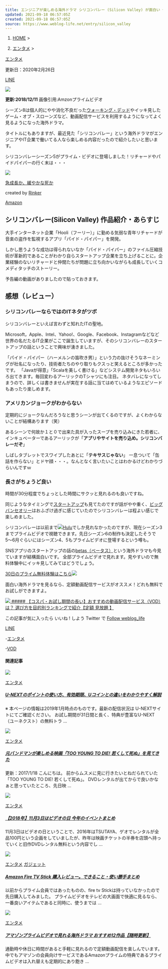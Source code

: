 ```yaml
---
title: エンジニアが楽しめる海外ドラマ シリコンバレー (Silicon Valley) が面白い 作品紹介・レビュー・あらすじ
updated: 2021-09-18 06:57:05Z
created: 2021-09-18 06:57:05Z
source: https://www.weblog-life.net/entry/silicon_valley
---
```


1. [HOME](https://www.weblog-life.net) >

2. [エンタメ](https://www.weblog-life.net/entry/category/%e3%82%a8%e3%83%b3%e3%82%bf%e3%83%a1) >

[エンタメ](https://www.weblog-life.net/entry/category/%e3%82%a8%e3%83%b3%e3%82%bf%e3%83%a1)

更新日：2020年2月26日

[LINE](https://line.me/R/msg/text/?%E3%82%A8%E3%83%B3%E3%82%B8%E3%83%8B%E3%82%A2%E3%81%8C%E6%A5%BD%E3%81%97%E3%82%81%E3%82%8B%E6%B5%B7%E5%A4%96%E3%83%89%E3%83%A9%E3%83%9E%20%E3%82%B7%E3%83%AA%E3%82%B3%E3%83%B3%E3%83%90%E3%83%AC%E3%83%BC%20%28Silicon%20Valley%29%20%E3%81%8C%E9%9D%A2%E7%99%BD%E3%81%84%20%E4%BD%9C%E5%93%81%E7%B4%B9%E4%BB%8B%E3%83%BB%E3%83%AC%E3%83%93%E3%83%A5%E3%83%BC%E3%83%BB%E3%81%82%E3%82%89%E3%81%99%E3%81%98%0Ahttps%3A%2F%2Fwww.weblog-life.net%2Fentry%2Fsilicon_valley)

![](https://images-na.ssl-images-amazon.com/images/I/91DOW-wwc4L._UR534,400_FMJPG_.jpg)

**更新:2018/12/11**
画像引用:Amzonプライムビデオ

シーズン8は個人的にやや消化不良だった[ウォーキング・デッド](https://www.weblog-life.net/entry/walking_dead_season8)やイッキ見したゲーム・オブ・スローンズなど、動画配信サービスを利用するようになってよく見るようになった海外ドラマ。

タイトルにもありますが、最近見た「シリコンバレー」という海外ドラマがエンジニアやIT企業で働いてる人なら楽しめる内容だったので紹介したいと思います。

シリコンバレーシーズン5がプライム・ビデオに登場しました！リチャードやパイドパイパーの行く末は・・・

[![](https://m.media-amazon.com/images/I/319Ux6EwfsL._SL160_.jpg)](https://www.amazon.co.jp/dp/B07HHHSWXG?tag=webloglife-22&linkCode=ogi&th=1&psc=1)

[急成長か、緩やかな死か](https://www.amazon.co.jp/dp/B07HHHSWXG?tag=webloglife-22&linkCode=ogi&th=1&psc=1)

created by [Rinker](https://oyakosodate.com/rinker/)

[Amazon](https://www.amazon.co.jp/dp/B07HHHSWXG?tag=webloglife-22&linkCode=ogi&th=1&psc=1)

## シリコンバレー(Silicon Valley) 作品紹介・あらすじ

大手インターネット企業「Hooli（フーリー）」に勤める気弱な青年リチャードが音楽の盗作を監視するアプリ「パイド・パイパー」を開発。

しかし思うような成功は得られないなか「パイド・パイパー」のファイル圧縮技術が革新的であることがわかり自らスタートアップ企業を立ち上げることに。企業経験のないリチャードと仲間たちが問題に立ち向かいながらも成長していくコメディタッチのストーリー。

予告編の動画がありましたので貼っておきます。

## 感想（レビュー）

### シリコンバレーならではのITネタがツボ

シリコンバレーといえば言わずと知れたITの聖地。

Microsoft，Apple、Intel、Yahoo!、Google、Facebook、Instagramなどなど世界の名だたるIT企業がここで誕生していますが、そのシリコンバレーのスタートアップの話ということで興味が湧きました。

「パイド・パイパー（ハーメルンの笛吹き男）」という力の抜けそうなネーミングが社名になったり、技術者たちのやり取りもクスっと笑えるところが多かったです。
「Javaが得意」「Scalaを美しく書ける」などシステム開発ネタもいろいろ出てきます。毎回変わるアーリックのTシャツにも注目。
ネタバレになってしまうので、詳しくは書きませんが実在する話に当てはめているようなエピソードもあったり楽しめます。

### アメリカンジョークがわからない

定期的にジョークなんだろうなと思うシーンが出てくるのですが、よくわからないことが結構あります（笑）

あるシーンで何故か１と０で出来た具が入ったスープを売り込みにきた若者に、インキュベーターであるアーリックが「**アプリやサイトを売り込め。シリコンバレーだぞ**」

しばしタブレットでスワイプしたあとに「**テキサスじゃない**」
一息ついて「缶詰を作らない」とドヤ顔・・・。なんとなく言いたいことはわかるけどわかりづらいんですｗ

### 長さがちょうど良い

時間が30分程度でちょっとした時間にサクッと見れるのも良いですね。

同じようなタイミングで[スタートアップ](https://amzn.to/2VjUblm)も見てたのですが話がやや重く、[ビッグバンセオリー](https://amzn.to/3a5a6bn)はおふざけ過ぎに感じていたのでシリコンバレーは程よい感じで楽しめました。

シリコンバレーは以前まで[![](https://ad.jp.ap.valuecommerce.com/servlet/gifbanner?sid=2252636&pid=884992170)Hulu](https://ck.jp.ap.valuecommerce.com/servlet/referral?sid=2252636&pid=884992170)でしか見れなかったのですが、現在シーズン3までプライムビデオで視聴できます。先日シーズン6の制作も決定したそうで5〜6月ぐらいにはシーズン4、5もプライムビデオに登場するという噂も。

SNSアプリのスタートアップの話の[betas（ベータス）](https://amzn.to/3chq04q)という海外ドラマも今見ていますが結構面白いです。
全部プライムビデオで見れます。見やすいので無料体験中にイッキ見してみてはどうでしょう。

[30日のプライム無料体験はこちら](https://www.amazon.co.jp/tryprimefree)![](https://i.moshimo.com/af/i/impression?a_id=582535&p_id=170&pc_id=185&pl_id=4062)

面白い海外ドラマを見るなら、定額動画配信サービスがオススメ！どれも無料でお試しができますよ。

[ ![](https://www.weblog-life.net/wp-content/uploads/2016/06/vod_ec-60x60.png) ##### 【コスパ・お試し期間の長い】おすすめの動画配信サービス（VOD）は？ 選び方を目的別ランキングで紹介【定額 見放題 】](https://www.weblog-life.net/entry/vod_hikaku)

この記事が気に入ったら
いいね ! しよう
Twitter で [Follow weblog_life](https://twitter.com/weblog_life)

[LINE](https://line.me/R/msg/text/?%E3%82%A8%E3%83%B3%E3%82%B8%E3%83%8B%E3%82%A2%E3%81%8C%E6%A5%BD%E3%81%97%E3%82%81%E3%82%8B%E6%B5%B7%E5%A4%96%E3%83%89%E3%83%A9%E3%83%9E%20%E3%82%B7%E3%83%AA%E3%82%B3%E3%83%B3%E3%83%90%E3%83%AC%E3%83%BC%20%28Silicon%20Valley%29%20%E3%81%8C%E9%9D%A2%E7%99%BD%E3%81%84%20%E4%BD%9C%E5%93%81%E7%B4%B9%E4%BB%8B%E3%83%BB%E3%83%AC%E3%83%93%E3%83%A5%E3%83%BC%E3%83%BB%E3%81%82%E3%82%89%E3%81%99%E3%81%98%0Ahttps%3A%2F%2Fwww.weblog-life.net%2Fentry%2Fsilicon_valley)

-[エンタメ](https://www.weblog-life.net/entry/category/%e3%82%a8%e3%83%b3%e3%82%bf%e3%83%a1)

-[VOD](https://www.weblog-life.net/entry/tag/vod)

#### 関連記事

[![](https://www.weblog-life.net/wp-content/uploads/2019/01/ucoin_ec-60x60.jpg)](https://www.weblog-life.net/entry/u-next_point)

[エンタメ](https://www.weblog-life.net/entry/category/%e3%82%a8%e3%83%b3%e3%82%bf%e3%83%a1)

##### [U-NEXTのポイントの使い方、有効期限、Uコインとの違いをわかりやすく解説](https://www.weblog-life.net/entry/u-next_point)

※ 本ページの情報は2019年1月時点のものです。最新の配信状況は U-NEXTサイトにてご確認ください。 お試し期間が31日間と長く、特典が豊富なU-NEXT（ユーネクスト）の無料トラ ...

[![](https://www.weblog-life.net/wp-content/themes/affinger5/images/no-img.png)](https://www.weblog-life.net/entry/too_young_to_die)

[エンタメ](https://www.weblog-life.net/entry/category/%e3%82%a8%e3%83%b3%e3%82%bf%e3%83%a1)

##### [元バンドマンが楽しめる映画「TOO YOUNG TO DIE! 若くして死ぬ」を見てきた](https://www.weblog-life.net/entry/too_young_to_die)

更新：2017/1/18 こんにちは。 前からムスメに見に行きたいとねだられていた「TOO YOUNG TO DIE! 若くして死ぬ」。 DVDレンタルが出てからで良いかなぁと思っていたところ、先日映 ...

[![](https://www.weblog-life.net/wp-content/uploads/2018/09/20161102233224-1.jpg)](https://www.weblog-life.net/entry/videos_day)

[エンタメ](https://www.weblog-life.net/entry/category/%e3%82%a8%e3%83%b3%e3%82%bf%e3%83%a1)

##### [【2018年】11月3日はビデオの日 今年のイベントまとめ](https://www.weblog-life.net/entry/videos_day)

11月3日はビデオの日ということで、2016年はTSUTAYA、ゲオでレンタルが全品100円という企画をしていましたが、昨年は映画チケットの半券を店頭へ持っていくと旧作DVDレンタル無料という内容でし ...

[![](https://www.weblog-life.net/wp-content/uploads/2018/09/20180726005631-1.png)](https://www.weblog-life.net/entry/firetv_stick_review)

[エンタメ](https://www.weblog-life.net/entry/category/%e3%82%a8%e3%83%b3%e3%82%bf%e3%83%a1)  [ガジェット](https://www.weblog-life.net/entry/category/%e3%82%ac%e3%82%b8%e3%82%a7%e3%83%83%e3%83%88)

##### [Amazon Fire TV Stick 購入レビュー。できること・使い勝手まとめ](https://www.weblog-life.net/entry/firetv_stick_review)

以前からプライム会員ではあったものの、fire tv Stickは持っていなかったので先日購入してみました。 プライムビデオをテレビの大画面で快適に見るなら、一番良いアイテムであると同時に、使うまでは ...

[![](https://www.weblog-life.net/wp-content/uploads/2019/02/kaigai-400x400.jpg)](https://www.weblog-life.net/entry/prime_overseas_drama)

[エンタメ](https://www.weblog-life.net/entry/category/%e3%82%a8%e3%83%b3%e3%82%bf%e3%83%a1)

##### [アマゾンプライムビデオで見れる海外ドラマ おすすめ12作品【随時更新】](https://www.weblog-life.net/entry/prime_overseas_drama)

通勤時や休日に時間があると手軽に見れるので定額動画配信を楽しんでいます。 中でもアマゾンの会員向けサービスであるAmazonプライムの特典であるプライムビデオは入れ替えも定期的にあり飽き ...